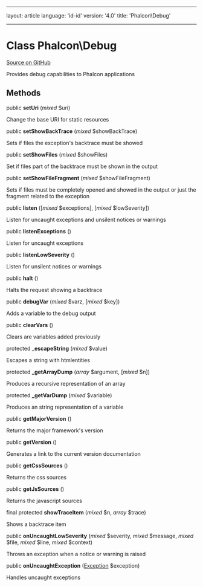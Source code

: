 * * *

layout: article language: 'id-id' version: '4.0' title: 'Phalcon\Debug'

* * *

# Class **Phalcon\Debug**

<a href="https://github.com/phalcon/cphalcon/tree/v4.0.0/phalcon/debug.zep" class="btn btn-default btn-sm">Source on GitHub</a>

Provides debug capabilities to Phalcon applications

## Methods

public **setUri** (*mixed* $uri)

Change the base URI for static resources

public **setShowBackTrace** (*mixed* $showBackTrace)

Sets if files the exception's backtrace must be showed

public **setShowFiles** (*mixed* $showFiles)

Set if files part of the backtrace must be shown in the output

public **setShowFileFragment** (*mixed* $showFileFragment)

Sets if files must be completely opened and showed in the output or just the fragment related to the exception

public **listen** ([*mixed* $exceptions], [*mixed* $lowSeverity])

Listen for uncaught exceptions and unsilent notices or warnings

public **listenExceptions** ()

Listen for uncaught exceptions

public **listenLowSeverity** ()

Listen for unsilent notices or warnings

public **halt** ()

Halts the request showing a backtrace

public **debugVar** (*mixed* $varz, [*mixed* $key])

Adds a variable to the debug output

public **clearVars** ()

Clears are variables added previously

protected **_escapeString** (*mixed* $value)

Escapes a string with htmlentities

protected **_getArrayDump** (*array* $argument, [*mixed* $n])

Produces a recursive representation of an array

protected **_getVarDump** (*mixed* $variable)

Produces an string representation of a variable

public **getMajorVersion** ()

Returns the major framework's version

public **getVersion** ()

Generates a link to the current version documentation

public **getCssSources** ()

Returns the css sources

public **getJsSources** ()

Returns the javascript sources

final protected **showTraceItem** (*mixed* $n, *array* $trace)

Shows a backtrace item

public **onUncaughtLowSeverity** (*mixed* $severity, *mixed* $message, *mixed* $file, *mixed* $line, *mixed* $context)

Throws an exception when a notice or warning is raised

public **onUncaughtException** ([Exception](https://php.net/manual/en/class.exception.php) $exception)

Handles uncaught exceptions